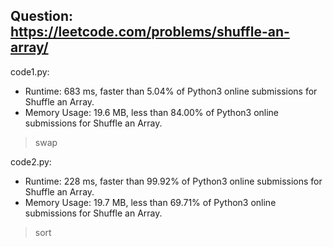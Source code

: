 ## Question: https://leetcode.com/problems/shuffle-an-array/

code1.py:
* Runtime: 683 ms, faster than 5.04% of Python3 online submissions for Shuffle an Array.
* Memory Usage: 19.6 MB, less than 84.00% of Python3 online submissions for Shuffle an Array.
> swap

code2.py:
* Runtime: 228 ms, faster than 99.92% of Python3 online submissions for Shuffle an Array.
* Memory Usage: 19.7 MB, less than 69.71% of Python3 online submissions for Shuffle an Array.
> sort
